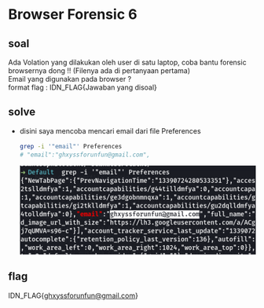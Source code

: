 # Browser Forensic 6
## soal
Ada Volation yang dilakukan oleh user di satu laptop, coba bantu forensic browsernya dong !! (Filenya ada di pertanyaan pertama) \
Email yang digunakan pada browser ? \
format flag : IDN_FLAG{Jawaban yang disoal}

## solve
- disini saya mencoba mencari email dari file Preferences
  ```bash
  grep -i '"email"' Preferences
  # "email":"ghxyssforunfun@gmail.com",
  ```
  ![alt text](<images/Browser Forensic 6/image.png>)

## flag
IDN_FLAG{ghxyssforunfun@gmail.com}